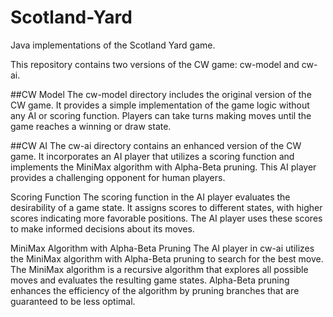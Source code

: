 # Scotland-Yard

Java implementations of the Scotland Yard game. 

This repository contains two versions of the CW game: cw-model and cw-ai.

##CW Model
The cw-model directory includes the original version of the CW game. It provides a simple implementation of the game logic without any AI or scoring function. Players can take turns making moves until the game reaches a winning or draw state.

##CW AI
The cw-ai directory contains an enhanced version of the CW game. It incorporates an AI player that utilizes a scoring function and implements the MiniMax algorithm with Alpha-Beta pruning. This AI player provides a challenging opponent for human players.

Scoring Function
The scoring function in the AI player evaluates the desirability of a game state. It assigns scores to different states, with higher scores indicating more favorable positions. The AI player uses these scores to make informed decisions about its moves.

MiniMax Algorithm with Alpha-Beta Pruning
The AI player in cw-ai utilizes the MiniMax algorithm with Alpha-Beta pruning to search for the best move. The MiniMax algorithm is a recursive algorithm that explores all possible moves and evaluates the resulting game states. Alpha-Beta pruning enhances the efficiency of the algorithm by pruning branches that are guaranteed to be less optimal.
